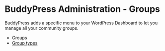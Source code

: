 # BuddyPress Administration - Groups

BuddyPress adds a specific menu to your WordPress Dashboard to let you manage all your community groups.

- Groups
- [Group types](./group-types.md)
